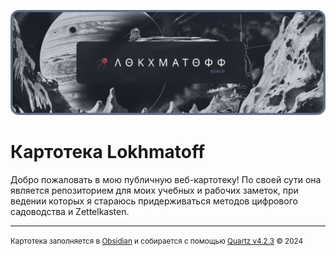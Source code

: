 ![banner](./quartz/static/gh_banner.png)

# Картотека Lokhmatoff

Добро пожаловать в мою публичную веб-картотеку! По своей сути она является репозиторием для моих учебных и рабочих заметок, при ведении которых я стараюсь придерживаться методов цифрового садоводства и Zettelkasten.

---

<small>
Картотека заполняется в <a href="https://obsidian.md" target="_blank">Obsidian</a> и собирается с помощью <a href="https://quartz.jzhao.xyz/" target="_blank">Quartz v4.2.3</a> © 2024
</small>
